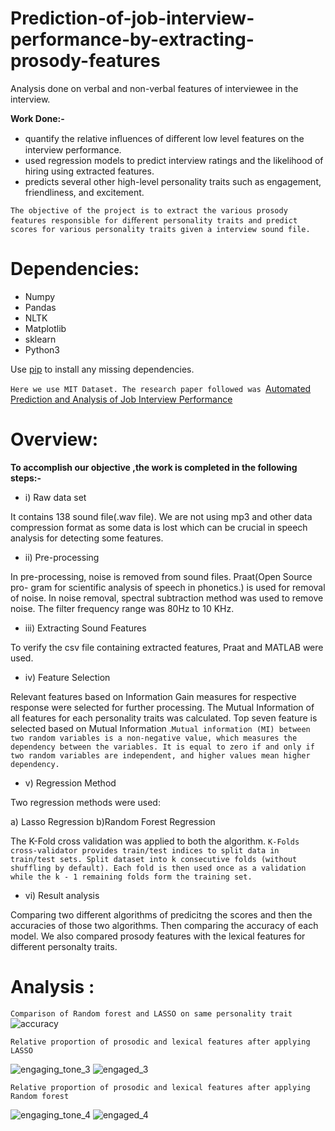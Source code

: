 # Prediction-of-job-interview-performance-by-extracting-prosody-features
Analysis done on verbal and non-verbal features of interviewee in the interview.

**Work Done:-**
* quantify the relative inﬂuences of diﬀerent low level features on the interview performance.
* used regression models to predict interview ratings and the likelihood of hiring using extracted features.
* predicts several other high-level personality traits such as engagement, friendliness, and excitement.

`The objective of the project is to extract the various prosody features responsible for diﬀerent personality traits and predict scores for various personality traits given a interview sound file.`

# Dependencies:
* Numpy
* Pandas
* NLTK
* Matplotlib
* sklearn
* Python3

Use [pip](https://pypi.org/project/pip/) to install any missing dependencies.

```Here we use MIT Dataset. The research paper followed was ```[Automated Prediction and Analysis of Job Interview Performance](https://ieeexplore.ieee.org/document/7579163/)

# Overview:
**To accomplish our objective ,the work is completed in the following steps:-**
* i) Raw data set

It contains 138 sound file(.wav file). We are not using mp3 and other data
compression format as some data is lost which can be crucial in speech analysis
for detecting some features.

* ii) Pre-processing

In pre-processing, noise is removed from sound files. Praat(Open Source pro-
gram for scientific analysis of speech in phonetics.) is used for removal of noise.
In noise removal, spectral subtraction method was used to remove noise. The
filter frequency range was 80Hz to 10 KHz.

* iii) Extracting Sound Features

To verify the csv file containing extracted features, Praat and MATLAB were
used.

* iv) Feature Selection

Relevant features based on Information Gain measures for respective response
were selected for further processing. The Mutual Information of all features for each personality traits was calculated. Top seven feature is selected based on Mutual Information .`Mutual information (MI) between two random variables is a non-negative value, which measures the dependency between the variables. It is equal to zero if and only if two random variables are independent, and higher values mean higher dependency.`

* v) Regression Method

Two regression methods were used:

a) Lasso Regression b)Random Forest Regression

The K-Fold cross validation was applied to both the algorithm. `K-Folds cross-validator provides train/test indices to split data in   train/test sets. Split dataset into k consecutive folds (without shuffling by default). Each fold is then used once as a validation while the k - 1 remaining folds form the training set.`

* vi) Result analysis

Comparing two different algorithms of predicitng the scores and then the accuracies of those two algorithms.
Then comparing the accuracy of each model. We also compared prosody features with the lexical features for different personalty traits.

# Analysis :
`Comparison of Random forest and LASSO on same personality
trait`
![accuracy](https://user-images.githubusercontent.com/22328407/42433489-325b2770-836d-11e8-9a17-6d8ebca00d27.png)

`Relative proportion of prosodic and lexical features after applying
LASSO`

![engaging_tone_3](https://user-images.githubusercontent.com/22328407/42433657-efd51d06-836d-11e8-95ff-2291f38d82b7.png)
![engaged_3](https://user-images.githubusercontent.com/22328407/42433658-f03e2378-836d-11e8-87c1-9cc397922fb4.png)

`Relative proportion of prosodic and lexical features after applying
Random forest`

![engaging_tone_4](https://user-images.githubusercontent.com/22328407/42433718-29fdf5ca-836e-11e8-950b-fe9194781e97.png)
![engaged_4](https://user-images.githubusercontent.com/22328407/42433719-2a8a0448-836e-11e8-93e9-0f801f79da7c.png)
